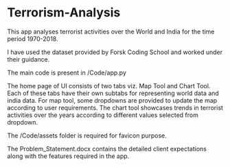 # Terrorism-Analysis

This app analyses terrorist activities over the World and India for the time period 1970-2018.

I have used the dataset provided by Forsk Coding School and worked under their guidance.

The main code is present in /Code/app.py

The home page of UI consists of two tabs viz. Map Tool and Chart Tool.
Each of these tabs have their own subtabs for representing world data and india data.
For map tool, some dropdowns are provided to update the map according to user requirements.
The chart tool showcases trends in terrorist activities over the years according to different values selected from dropdown.

The /Code/assets folder is required for favicon purpose.

The Problem_Statement.docx contains the detailed client expectations along with the features required in the app.
